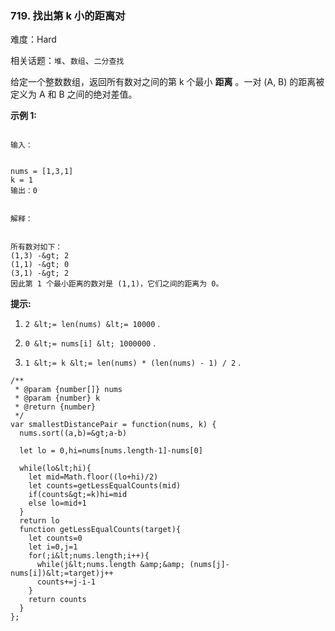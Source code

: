 ### 719. 找出第 k 小的距离对

难度：Hard

相关话题：`堆`、`数组`、`二分查找`

给定一个整数数组，返回所有数对之间的第 k 个最小 **距离** 。一对 (A, B) 的距离被定义为 A 和 B 之间的绝对差值。



 **示例 1:** 





```

输入：


nums = [1,3,1]
k = 1
输出：0

 
解释：


所有数对如下：
(1,3) -&gt; 2
(1,1) -&gt; 0
(3,1) -&gt; 2
因此第 1 个最小距离的数对是 (1,1)，它们之间的距离为 0。

```

 **提示:** 





1.  `2 &lt;= len(nums) &lt;= 10000` .

2.  `0 &lt;= nums[i] &lt; 1000000` .

3.  `1 &lt;= k &lt;= len(nums) * (len(nums) - 1) / 2` .






```
/**
 * @param {number[]} nums
 * @param {number} k
 * @return {number}
 */
var smallestDistancePair = function(nums, k) {
  nums.sort((a,b)=&gt;a-b)

  let lo = 0,hi=nums[nums.length-1]-nums[0]

  while(lo&lt;hi){
    let mid=Math.floor((lo+hi)/2)
    let counts=getLessEqualCounts(mid)
    if(counts&gt;=k)hi=mid
    else lo=mid+1
  }
  return lo
  function getLessEqualCounts(target){
    let counts=0
    let i=0,j=1
    for(;i&lt;nums.length;i++){
      while(j&lt;nums.length &amp;&amp; (nums[j]-nums[i])&lt;=target)j++
      counts+=j-i-1
    }
    return counts
  }
};



```
